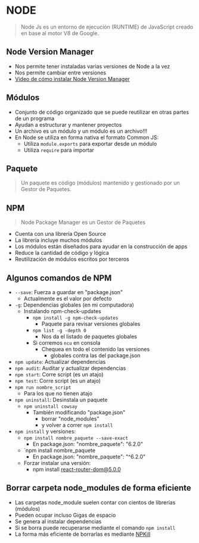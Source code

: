 # NODE

> Node Js es un entorno de ejecución (RUNTIME) de JavaScript creado en base al motor V8 de Google.

## Node Version Manager

- Nos permite tener instaladas varias versiones de Node a la vez
- Nos permite cambiar entre versiones
- [Video de cómo instalar Node Version Manager](https://www.youtube.com/watch?v=Z-Ofqd2yBCc)

## Módulos

- Conjunto de código organizado que se puede reutilizar en otras partes de un programa
- Ayudan a estructurar y mantener proyectos
- Un archivo es un módulo y un módulo es un archivo!!!
- En Node se utiliza en forma nativa el formato Common JS:
  - Utiliza `module.exports` para exportar desde un módulo
  - Utiliza `require` para importar

## Paquete

> Un paquete es código (módulos) mantenido y gestionado por un Gestor de Paquetes.

## NPM

> Node Package Manager es un Gestor de Paquetes

- Cuenta con una librería Open Source
- La librería incluye muchos módulos
- Los módulos están diseñados para ayudar en la construcción de apps
- Reduce la cantidad de código y lógica
- Reutilización de módulos escritos por terceros

## Algunos comandos de NPM

- `--save`: Fuerza a guardar en "package.json"
  - Actualmente es el valor por defecto
- `-g`: Dependencias globales (en mi computadora)
  - Instalando npm-check-updates
    - `npm install -g npm-check-updates`
      - Paquete para revisar versiones globales
    - `npm list -g -depth 0`
      - Nos da el listado de paquetes globales
    - Si corremos `ncu` en consola
      - Chequea en todo el contenido las versiones
        - globales contra las del package.json
- `npm update`: Actualizar dependencias
- `npm audit`: Auditar y actualizar dependencias
- `npm start`: Corre script (es un atajo)
- `npm test`: Corre script (es un atajo)
- `npm run nombre_script`
  - Para los que no tienen atajo
- `npm uninstall`: Desinstala un paquete
  - `npm uninstall cowsay`
    - También modificando "package.json"
      - borrar "node_modules"
      - y volver a correr `npm install`
- `npm install` y versiones:
  - `npm install nombre_paquete --save-exact`
    - En package.json: "nombre_paquete": "6.2.0"
  - `npm install nombre_paquete
    - En package.json: "nombre_paquete": "^6.2.0"
  - Forzar instalar una versión:
    - npm install react-router-dom@5.0.0

## Borrar carpeta node_modules de forma eficiente
- Las carpetas node_module suelen contar con cientos de librerías (módulos)
- Pueden ocupar incluso Gigas de espacio
- Se genera al instalar dependencias
- Si se borra puede recuperarse mediante el comando `npm install`
- La forma más eficiente de borrarlas es mediante [NPKill](https://www.npmjs.com/package/npkill)